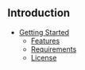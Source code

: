 ## Introduction

- [Getting Started]({url}/introduction)
	- [Features](#features)
	- [Requirements](#requirements)
	- [License](#license)
